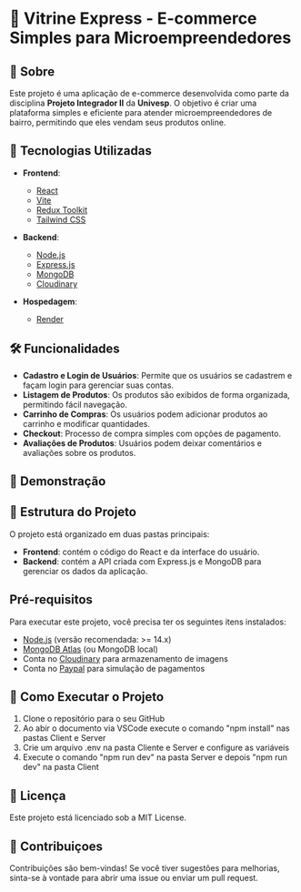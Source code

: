 # 🛒 Vitrine Express - E-commerce Simples para Microempreendedores

## 📖 Sobre

Este projeto é uma aplicação de e-commerce desenvolvida como parte da disciplina **Projeto Integrador II** da **Univesp**. O objetivo é criar uma plataforma simples e eficiente para atender microempreendedores de bairro, permitindo que eles vendam seus produtos online.

## 🚀 Tecnologias Utilizadas

- **Frontend**:
  - [React](https://reactjs.org/)
  - [Vite](https://vitejs.dev/)
  - [Redux Toolkit](https://redux-toolkit.js.org/)
  - [Tailwind CSS](https://tailwindcss.com/)

- **Backend**:
  - [Node.js](https://nodejs.org/)
  - [Express.js](https://expressjs.com/)
  - [MongoDB](https://www.mongodb.com/)
  - [Cloudinary](https://cloudinary.com/)

- **Hospedagem**:
  - [Render](https://render.com/)

## 🛠️ Funcionalidades

- **Cadastro e Login de Usuários**: Permite que os usuários se cadastrem e façam login para gerenciar suas contas.
- **Listagem de Produtos**: Os produtos são exibidos de forma organizada, permitindo fácil navegação.
- **Carrinho de Compras**: Os usuários podem adicionar produtos ao carrinho e modificar quantidades.
- **Checkout**: Processo de compra simples com opções de pagamento.
- **Avaliações de Produtos**: Usuários podem deixar comentários e avaliações sobre os produtos.

## 📸 Demonstração


## 📂 Estrutura do Projeto
O projeto está organizado em duas pastas principais:
- **Frontend**: contém o código do React e da interface do usuário.
- **Backend**: contém a API criada com Express.js e MongoDB para gerenciar os dados da aplicação.

## Pré-requisitos
Para executar este projeto, você precisa ter os seguintes itens instalados:
- [Node.js](https://nodejs.org/) (versão recomendada: >= 14.x)
- [MongoDB Atlas](https://www.mongodb.com/cloud/atlas) (ou MongoDB local)
- Conta no [Cloudinary](https://cloudinary.com/) para armazenamento de imagens
- Conta no [Paypal](https://paypal.com/) para simulação de pagamentos

## 🔧 Como Executar o Projeto
1. Clone o repositório para o seu GitHub
2. Ao abir o documento via VSCode execute o comando "npm install" nas pastas Client e Server
3. Crie um arquivo .env na pasta Cliente e Server e configure as variáveis
4. Execute o comando "npm run dev" na pasta Server e depois "npm run dev" na pasta Client

## 📜 Licença
Este projeto está licenciado sob a MIT License.

## 🤝 Contribuiçoes
Contribuições são bem-vindas! Se você tiver sugestões para melhorias, sinta-se à vontade para abrir uma issue ou enviar um pull request.


